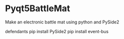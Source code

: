 # Pyqt5BattleMat
Make an electronic battle mat using python and PySide2

defendants
pip install PySide2
pip install event-bus
